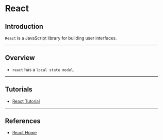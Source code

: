 # React

## Introduction

`React` is a JavaScript library for building user interfaces. 

---

## Overview

* `react` has a `local state model`.

---

## Tutorials

* [React Tutorial](https://reactjs.org/tutorial/tutorial.html)

---

## References

* [React Home](https://reactjs.org/)

